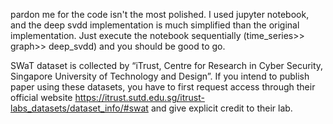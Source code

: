 pardon me for the code isn't the most polished. I used jupyter notebook, and the deep svdd implementation is much simplified than the original implementation. Just execute the notebook sequentially (time_series>> graph>> deep_svdd) and you should be good to go.

SWaT dataset is collected by “iTrust, Centre for Research in Cyber Security, Singapore University of Technology and Design”. 
If you intend to publish paper using these datasets, you have to first request access through their official website https://itrust.sutd.edu.sg/itrust-labs_datasets/dataset_info/#swat and give explicit credit to their lab.
